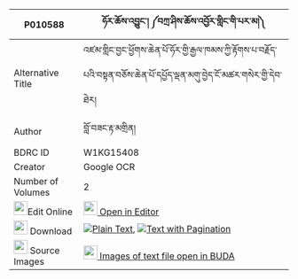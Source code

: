 |P010588|ཧོར་ཆོས་འབྱུང་། ༼བཀྲ་ཤིས་ཆོས་འབྱོར་གླིང་གི་པར་མ།༽ 
| --- | --- 
|Alternative Title |འཛམ་གླིང་བྱང་ཕྱོགས་ཆེན་པོ་ཧོར་གྱི་རྒྱལ་ཁམས་ཀྱི་རྟོགས་པ་བརྗོད་པའི་བསྟན་བཅོས་ཆེན་པོ་དཔྱོད་ལྡན་མགུ་བྱེད་ངོ་མཚར་གསེར་གྱི་དེབ་ཐེར།
|Author| བློ་བཟང་རྟ་མགྲིན།
|BDRC ID | W1KG15408
|Creator | Google OCR
|Number of Volumes| 2
|<img width="25" src="https://img.icons8.com/color/25/000000/edit-property.png">Edit Online| [<img width="25" src="https://avatars.githubusercontent.com/u/45091458?s=200&v=4"> Open in Editor](http://editor.openpecha.org/P010588)
|<img width="25" src="https://img.icons8.com/fluent/48/000000/download-2.png"/>  Download | [![](https://img.icons8.com/color/20/000000/txt.png)Plain Text](https://github.com/Openpecha/P010588/releases/download/v1/hor_chojung_tashi_chojor_ling__plain_P010588.zip), [![](https://img.icons8.com/color/20/000000/txt.png)Text with Pagination](https://github.com/Openpecha/P010588/releases/download/v1/hor_chojung_tashi_chojor_ling__pages_P010588.zip)
|<img width="25" src="https://img.icons8.com/plasticine/100/000000/pictures-folder.png"/>  Source Images | [<img width="25" src="https://library.bdrc.io/icons/BUDA-small.svg"> Images of text file open in BUDA](https://library.bdrc.io/show/bdr:W1KG15408)